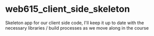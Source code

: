 # web615_client_side_skeleton
Skeleton app for our client side code, I'll keep it up to date with the necessary libraries / build processes as we move along in the course
